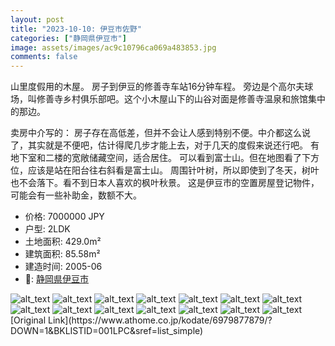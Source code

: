 ```yaml
---
layout: post
title: "2023-10-10: 伊豆市佐野"
categories: ["静岡県伊豆市"]
image: assets/images/ac9c10796ca069a483853.jpg
comments: false
---
```

<p>山里度假用的木屋。
房子到伊豆的修善寺车站16分钟车程。
旁边是个高尔夫球场，叫修善寺乡村俱乐部吧。这个小木屋山下的山谷对面是修善寺温泉和旅馆集中的那边。

卖房中介写的：
房子存在高低差，但并不会让人感到特别不便。中介都这么说了，其实就是不便吧，估计得爬几步才能上去，对于几天的度假来说还行吧。
有地下室和二楼的宽敞储藏空间，适合居住。
可以看到富士山。但在地图看了下方位，应该是站在阳台往右斜看是富士山。
周围针叶树，所以即使到了冬天，树叶也不会落下。看不到日本人喜欢的枫叶秋景。
这是伊豆市的空置房屋登记物件，可能会有一些补助金，数额不大。</p>

* 价格: 7000000 JPY
* 户型: 2LDK
* 土地面积: 429.0m²
* 建筑面积: 85.58m²
* 建造时间: 2005-06
* 📍: [静岡県伊豆市](https://www.google.com/maps/search/?api=1&query=34.94893157212045%2C138.95385532103546)

<div class="scroll-container"><img src="/assets/images/41a60e7e1c88e14d5c072.jpg" alt="alt_text"/>
<img src="/assets/images/9c0f811eed68de563da3f.jpg" alt="alt_text"/>
<img src="/assets/images/cd16a5cf0786905744d3c.jpg" alt="alt_text"/>
<img src="/assets/images/090f812318ac2c7ca0f0e.jpg" alt="alt_text"/>
<img src="/assets/images/5e2122c13ac463935f075.jpg" alt="alt_text"/>
<img src="/assets/images/54e706f0cec418354104c.jpg" alt="alt_text"/>
<img src="/assets/images/7972de980047c742063c5.jpg" alt="alt_text"/>
<img src="/assets/images/ba05cc0a1ea3e414a643f.jpg" alt="alt_text"/>
<img src="/assets/images/943cdd7d798f618b95a0f.jpg" alt="alt_text"/>
<img src="/assets/images/dc3d473acfd89db5b4848.jpg" alt="alt_text"/>
<img src="/assets/images/bff65a3da5996195f090f.jpg" alt="alt_text"/>
<img src="/assets/images/cd9e4229c61b98c9845ce.jpg" alt="alt_text"/>
<img src="/assets/images/4cf8a989f6f8783901297.jpg" alt="alt_text"/>
<img src="/assets/images/1a8bd1cdd3652e3309054.jpg" alt="alt_text"/></div>
[Original Link](https://www.athome.co.jp/kodate/6979877879/?DOWN=1&BKLISTID=001LPC&sref=list_simple)